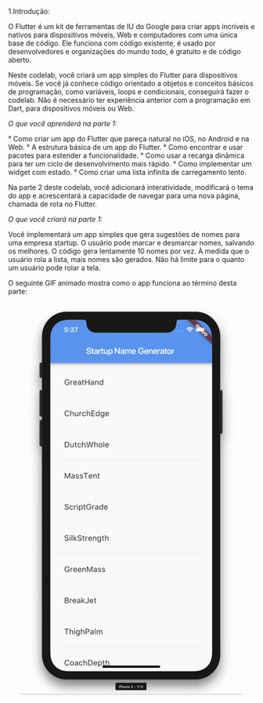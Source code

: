 1.Introdução:
   
O Flutter é um kit de ferramentas de IU do Google para criar apps incríveis e nativos para dispositivos móveis, 
Web e computadores com uma única base de código. Ele funciona com código existente, é usado por desenvolvedores 
e organizações do mundo todo, é gratuito e de código aberto.

Neste codelab, você criará um app simples do Flutter para dispositivos móveis. Se você já conhece código 
orientado a objetos e conceitos básicos de programação, como variáveis, loops e condicionais, conseguirá 
fazer o codelab. Não é necessário ter experiência anterior com a programação em Dart, para dispositivos móveis ou Web.
    
_O que você aprenderá na parte 1:_
   
 ° Como criar um app do Flutter que pareça natural no iOS, no Android e na Web.
 ° A estrutura básica de um app do Flutter.
 ° Como encontrar e usar pacotes para estender a funcionalidade.
 ° Como usar a recarga dinâmica para ter um ciclo de desenvolvimento mais rápido.
 ° Como implementar um widget com estado.
 ° Como criar uma lista infinita de carregamento lento.
   
Na parte 2 deste codelab, você adicionará interatividade, modificará o tema do app e acrescentará a capacidade de 
navegar para uma nova página, chamada de rota no Flutter.
   
_O que você criará na parte 1:_
 
 Você implementará um app simples que gera sugestões de nomes para uma empresa startup. O usuário pode marcar e desmarcar nomes, 
 salvando os melhores. O código gera lentamente 10 nomes por vez. À medida que o usuário rola a lista, mais nomes são gerados. 
 Não há limite para o quanto um usuário pode rolar a tela.
   
 O seguinte GIF animado mostra como o app funciona ao término desta parte:

<p align="center">
  <a href="https://github.com/CarlosViniMSouza/codelab-google-num1/blob/master/Resume_Lessons/Img1.gif">
    <img src="https://github.com/CarlosViniMSouza/codelab-google-num1/blob/master/Resume_Lessons/Img1.gif"/>
  </a>
</p>